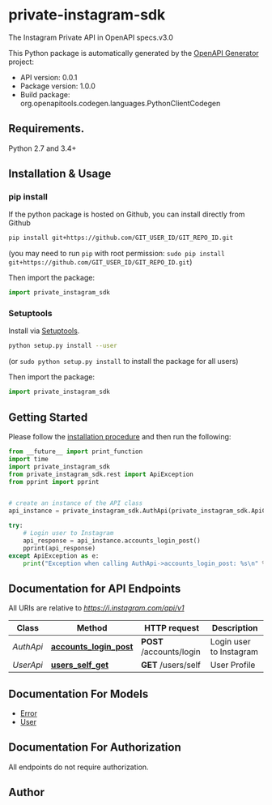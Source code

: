# private-instagram-sdk
The Instagram Private API in OpenAPI specs.v3.0

This Python package is automatically generated by the [OpenAPI Generator](https://openapi-generator.tech) project:

- API version: 0.0.1
- Package version: 1.0.0
- Build package: org.openapitools.codegen.languages.PythonClientCodegen

## Requirements.

Python 2.7 and 3.4+

## Installation & Usage
### pip install

If the python package is hosted on Github, you can install directly from Github

```sh
pip install git+https://github.com/GIT_USER_ID/GIT_REPO_ID.git
```
(you may need to run `pip` with root permission: `sudo pip install git+https://github.com/GIT_USER_ID/GIT_REPO_ID.git`)

Then import the package:
```python
import private_instagram_sdk 
```

### Setuptools

Install via [Setuptools](http://pypi.python.org/pypi/setuptools).

```sh
python setup.py install --user
```
(or `sudo python setup.py install` to install the package for all users)

Then import the package:
```python
import private_instagram_sdk
```

## Getting Started

Please follow the [installation procedure](#installation--usage) and then run the following:

```python
from __future__ import print_function
import time
import private_instagram_sdk
from private_instagram_sdk.rest import ApiException
from pprint import pprint


# create an instance of the API class
api_instance = private_instagram_sdk.AuthApi(private_instagram_sdk.ApiClient(configuration))

try:
    # Login user to Instagram
    api_response = api_instance.accounts_login_post()
    pprint(api_response)
except ApiException as e:
    print("Exception when calling AuthApi->accounts_login_post: %s\n" % e)

```

## Documentation for API Endpoints

All URIs are relative to *https://i.instagram.com/api/v1*

Class | Method | HTTP request | Description
------------ | ------------- | ------------- | -------------
*AuthApi* | [**accounts_login_post**](docs/AuthApi.md#accounts_login_post) | **POST** /accounts/login | Login user to Instagram
*UserApi* | [**users_self_get**](docs/UserApi.md#users_self_get) | **GET** /users/self | User Profile


## Documentation For Models

 - [Error](docs/Error.md)
 - [User](docs/User.md)


## Documentation For Authorization

 All endpoints do not require authorization.

## Author




